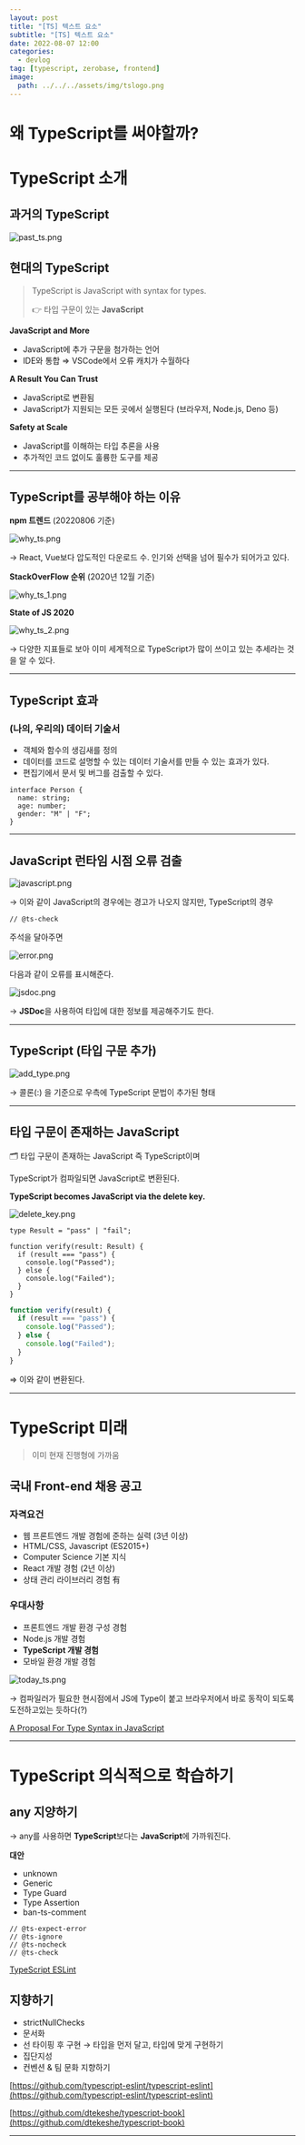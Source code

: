 ```yaml
---
layout: post
title: "[TS] 텍스트 요소"
subtitle: "[TS] 텍스트 요소"
date: 2022-08-07 12:00
categories:
  - devlog
tag: [typescript, zerobase, frontend]
image:
  path: ../../../assets/img/tslogo.png
---
```


# 왜 TypeScript를 써야할까?

# TypeScript 소개

## 과거의 TypeScript

![past_ts.png](../../assets/img/develop/2022-08-07-dev-why-ts/past_ts.png)

## 현대의 TypeScript

> TypeScript is JavaScript with syntax for types.
>
> 👉 타입 구문이 있는 **JavaScript**

**JavaScript and More**

- JavaScript에 추가 구문을 첨가하는 언어
- IDE와 통합 ⇒ VSCode에서 오류 캐치가 수월하다

**A Result You Can Trust**

- JavaScript로 변환됨
- JavaScript가 지원되는 모든 곳에서 실행된다 (브라우저, Node.js, Deno 등)

**Safety at Scale**

- JavaScript를 이해하는 타입 추론을 사용
- 추가적인 코드 없이도 훌륭한 도구를 제공

---

## TypeScript를 공부해야 하는 이유

**npm 트렌드** (20220806 기준)

![why_ts.png](../../assets/img/develop/2022-08-07-dev-why-ts/why_ts.png)

→ React, Vue보다 압도적인 다운로드 수. 인기와 선택을 넘어 필수가 되어가고 있다.

**StackOverFlow 순위** (2020년 12월 기준)

![why_ts_1.png](../../assets/img/develop/2022-08-07-dev-why-ts/why_ts_1.png)

**State of JS 2020**

![why_ts_2.png](../../assets/img/develop/2022-08-07-dev-why-ts/why_ts_2.png)

→ 다양한 지표들로 보아 이미 세계적으로 TypeScript가 많이 쓰이고 있는 추세라는 것을 알 수 있다.

---

## TypeScript 효과

### (나의, 우리의) 데이터 기술서

- 객체와 함수의 생김새를 정의
- 데이터를 코드로 설명할 수 있는 데이터 기술서를 만들 수 있는 효과가 있다.
- 편집기에서 문서 및 버그를 검출할 수 있다.

```tsx
interface Person {
  name: string;
  age: number;
  gender: "M" | "F";
}
```

---

## JavaScript 런타임 시점 오류 검출

![javascript.png](../../assets/img/develop/2022-08-07-dev-why-ts/javascript.png)

→ 이와 같이 JavaScript의 경우에는 경고가 나오지 않지만, TypeScript의 경우

```tsx
// @ts-check
```

주석을 달아주면

![error.png](../../assets/img/develop/2022-08-07-dev-why-ts/error.png)

다음과 같이 오류를 표시해준다.

![jsdoc.png](../../assets/img/develop/2022-08-07-dev-why-ts/jsdoc.png)

→ **JSDoc**을 사용하여 타입에 대한 정보를 제공해주기도 한다.

---

## TypeScript (타입 구문 추가)

![add_type.png](../../assets/img/develop/2022-08-07-dev-why-ts/add_type.png)

→ 콜론(:) 을 기준으로 우측에 TypeScript 문법이 추가된 형태

---

## 타입 구문이 존재하는 JavaScript

<aside>
🗂️ 타입 구문이 존재하는 JavaScript 즉 TypeScript이며

TypeScript가 컴파일되면 JavaScript로 변환된다.

</aside>

**TypeScript becomes JavaScript via the delete key.**

![delete_key.png](../../assets/img/develop/2022-08-07-dev-why-ts/delete_key.png)

```tsx
type Result = "pass" | "fail";

function verify(result: Result) {
  if (result === "pass") {
    console.log("Passed");
  } else {
    console.log("Failed");
  }
}
```

```jsx
function verify(result) {
  if (result === "pass") {
    console.log("Passed");
  } else {
    console.log("Failed");
  }
}
```

⇒ 이와 같이 변환된다.

---

# TypeScript 미래

> 이미 현재 진행형에 가까움

## 국내 Front-end 채용 공고

### 자격요건

- 웹 프론트엔드 개발 경험에 준하는 실력 (3년 이상)
- HTML/CSS, Javascript (ES2015+)
- Computer Science 기본 지식
- React 개발 경험 (2년 이상)
- 상태 관리 라이브러리 경험 有

### 우대사항

- 프론트엔드 개발 환경 구성 경험
- Node.js 개발 경험
- **TypeScript 개발 경험**
- 모바일 환경 개발 경험

![today_ts.png](../../assets/img/develop/2022-08-07-dev-why-ts/today_ts.png)

→ 컴파일러가 필요한 현시점에서 JS에 Type이 붙고 브라우저에서 바로 동작이 되도록 도전하고있는 듯하다(?)

[A Proposal For Type Syntax in JavaScript](https://devblogs.microsoft.com/typescript/a-proposal-for-type-syntax-in-javascript/)

---

# TypeScript 의식적으로 학습하기

## any 지양하기

→ any를 사용하면 **TypeScript**보다는 **JavaScript**에 가까워진다.

**대안**

- unknown
- Generic
- Type Guard
- Type Assertion
- ban-ts-comment

```tsx
// @ts-expect-error
// @ts-ignore
// @ts-nocheck
// @ts-check
```

[TypeScript ESLint](https://typescript-eslint.io/)

## 지향하기

- strictNullChecks
- 문서화
- 선 타이핑 후 구현 → 타입을 먼저 달고, 타입에 맞게 구현하기
- 집단지성
- 컨벤션 & 팀 문화 지향하기

[https://github.com/typescript-eslint/typescript-eslint](https://github.com/typescript-eslint/typescript-eslint)

[https://github.com/dtekeshe/typescript-book](https://github.com/dtekeshe/typescript-book)

---
